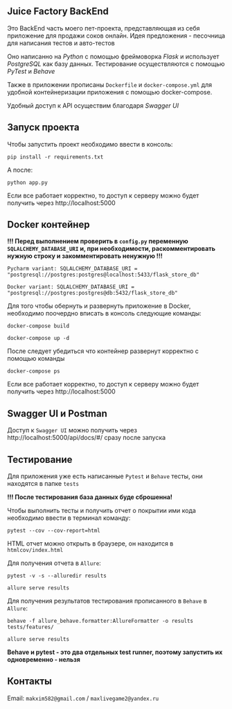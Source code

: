 ## Juice Factory BackEnd
 
 Это BackEnd часть моего пет-проекта, представляющая из себя приложение для продажи соков онлайн.
Идея предложения - песочница для написания тестов и авто-тестов

Оно написанно на *Python* с помощью фреймоворка *Flask* и использует *PostgreSQL* как базу данных. Тестирование осуществляются с помощью *PyTest* и *Behave*

Также в приложении прописаны `Dockerfile` и `docker-compose.yml` для удобной контейнеризации приложения с помощью docker-compose.

Удобный доступ к API осуществим благодаря *Swagger UI* 

## Запуск проекта

Чтобы запустить проект необходимо ввести в консоль:

`pip install -r requirements.txt`

А после:

`python app.py`

Если все работает корректно, то доступ к серверу можно будет получить через http://localhost:5000

## Docker контейнер

**!!! Перед выполнением проверить в `config.py` переменную `SQLALCHEMY_DATABASE_URI` и, при необходимости, раскомментировать нужную строку и закомментировать ненужную !!!**

`Pycharm variant: SQLALCHEMY_DATABASE_URI = "postgresql://postgres:postgres@localhost:5433/flask_store_db"`

`Docker variant: SQLALCHEMY_DATABASE_URI = "postgresql://postgres:postgres@db:5432/flask_store_db"`

Для того чтобы обернуть и развернуть приложение в Docker, необходимо поочердно вписать в консоль следующие команды:

`docker-compose build`

`docker-compose up -d`

После следует убедиться что контейнер развернут корректно с помощью команды

`docker-compose ps`

Если все работает корректно, то доступ к серверу можно будет получить через http://localhost:5000

## Swagger UI и Postman

Доступ к `Swagger UI` можно получить через http://localhost:5000/api/docs/#/ сразу после запуска


## Тестирование

Для приложения уже есть написанные `Pytest` и `Behave` тесты, они находятся в папке `tests`

**!!! После тестирования база данных буде сброшенна!**

Чтобы выполнить тесты и получить отчет о покрытии ими кода необходимо ввести в терминал команду:

`pytest --cov --cov-report=html`

HTML отчет можно открыть в браузере, он находится в `htmlcov/index.html`

Для получения отчета в `Allure`:

`pytest -v -s --alluredir results`

`allure serve results`

Для получения результатов тестирования прописанного в `Behave` в `Allure`:

`behave -f allure_behave.formatter:AllureFormatter -o results tests/features/`

`allure serve results`

**Behave и pytest - это два отдельных test runner, поэтому запустить их одновременно - нельзя**

## Контакты

Email: `makxim582@gmail.com` / `maxlivegame2@yandex.ru`
